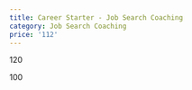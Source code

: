 ```yaml
---
title: Career Starter - Job Search Coaching
category: Job Search Coaching
price: '112'
---
```

120

100
